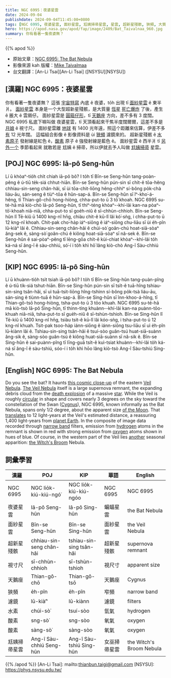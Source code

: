 ```yaml
---
title: NGC 6995：夜婆星雲
date: 2024-09-04
publishdate: 2024-09-04T11:45:00+0800
tags: [NGC 6995, 夜婆星雲, 面紗星雲, 尪姨掃帚星雲, 星雲, 超新星殘骸, 狹頻, 大質量恆星, 天鵝座, 酸素, 水素, 視寸尺]
hero: https://apod.nasa.gov/apod/fap/image/2409/Bat_Taivalnaa_960.jpg
summary: 你有看著一隻夜婆無？
---
```


{{% apod %}}

- 原始文章：[NGC 6995: The Bat Nebula](https://apod.nasa.gov/apod/ap240904.html)
- 影像來源 kah 版權：[Mike Taivalmaa](https://www.facebook.com/people/Tux-Forensics/100089369981227/)
- 台文翻譯：[An-Li Tsai][An-Li Tsai] ([NSYSU][NSYSU])


## [漢羅] NGC 6995：夜婆星雲
你有看著一隻夜婆無？
這張 [宇宙特寫][this cosmic close-up] 內底 ê 夜婆，to̍h 出現 tī [面紗星雲][Veil Nebula] ê 東半爿。
[面紗星雲][The Veil Nebula] 本身是一个大型超新星殘骸，是大質量 [恆星][star] [死亡爆炸][death explosion] 了後，產生 ê 脹大 ê 雲屑仔。
面紗星雲是 [圓箍仔形][circular]，tī [天鵝座][Cygnus] 方向，差不多有 3 度闊。
NGC 6995 私底下嘛叫做 夜婆星雲，tī 天頂看起來干焦半度闊爾爾，這差不多是 [月娘][of the Moon] ê 視寸尺。
面紗星雲離 [地球][planet Earth] 有 1400 光年遠，照這个距離來估算，伊差不多 [有][translates] 12 光年闊。
這幅組合影像 ê 影像資料是 ùi [狹頻][narrow band] 濾鏡來的。
超新星殘骸 ê [水素原子][hydrogen] 發射線是紅色 ê，[酸素][oxygen] 原子 ê 強發射線是藍色 ê。
面紗星雲 ê 西半爿 tī [另外一个][another] 季節看起來 就敢若是 尪姨 ê 掃帚，所以伊就去予人叫做 [尪姨掃帚][the Witch's Broom] 星雲。

## [POJ] NGC 6995: Iā-pô Seng-hûn
Lí ū khòaⁿ-tio̍h chi̍t chiah iā-pô bô?
I to̍h tī Bīn-se Seng-hûn tang-poàn-pêng ê ú-tiū te̍k-siá chhut-hiān.
Bīn-se Seng-hûn pún-sin sī chi̍t-ê tōa-hêng chhiau-sin-seng chân-hâi, sī ùi tōa-chit-liōng hêng-chhiⁿ sí-bông po̍k-chà liáu-āu, sán-seng ê tiùⁿ-tōa ê hûn-sap-á.
Bīn-se Seng-hûn sī îⁿ-kho͘-á-hêng, tī Thian-gô-chō hong-hiòng, chha-put-to ū 3 tō͘ khoah.
NGC 6995 su-té-hā mā kiò-chò Iā-pô Seng-hûn, tī thiⁿ-téng khòaⁿ--khí-lâi kan-na pòaⁿ-tō͘-khoah niā-niā, chha-put-to sī goe̍h-niû ê sī-chhùn-chhioh.
Bīn-se Seng-hûn lî Tē-kiû ū 1400 kng-nî hn̄g, chiàu chit-ê kū-lî lâi kó͘-sǹg, i chha-put-to ū 12 kng-nî khoah.
Chit-pak cho͘-ha̍p iáⁿ-siōng ê iáⁿ-siōng chu-liāu sī ùi e̍h-pîn lū-kiàⁿ lâi ê.
Chhiau-sin-seng chân-hâi ê chúi-sò͘ goân-chú hoat-siā-sòaⁿ âng-sek ê, sàng-sò͘ goân-chú ê kiông hoat-siā-sòaⁿ sī nâ-sek ê.
Bīn-se Seng-hûn ê sai-pòaⁿ-pêng tī lēng-gōa chi̍t-ê kùi-chiat khòaⁿ--khí-lâi to̍h ká-ná sī âng-î ê sàu-chhiú, só͘-í i to̍h khì hō͘ lâng kiò-chò Ang-î Sàu-chhiú Seng-hûn.

## [KIP] NGC 6995: Iā-pô Sing-hûn
Lí ū khuànn-tio̍h tsi̍t tsiah iā-pô bô?
I to̍h tī Bīn-se Sing-hûn tang-puàn-pîng ê ú-tiū ti̍k-siá tshut-hiān.
Bīn-se Sing-hûn pún-sin sī tsi̍t-ê tuā-hîng tshiau-sin-sing tsân-hâi, sī uì tuā-tsit-liōng hîng-tshinn sí-bông po̍k-tsà liáu-āu, sán-sing ê tiùnn-tuā ê hûn-sap-á.
Bīn-se Sing-hûn sī înn-khoo-á-hîng, tī Thian-gô-tsō hong-hiòng, tsha-put-to ū 3 tōo khuah.
NGC 6995 su-té-hā mā kiò-tsò Iā-pô Sing-hûn, tī thinn-tíng khuànn--khí-lâi kan-na puànn-tōo-khuah niā-niā, tsha-put-to sī gue̍h-niû ê sī-tshùn-tshioh.
Bīn-se Sing-hûn lî Tē-kiû ū 1400 kng-nî hn̄g, tsiàu tsit-ê kū-lî lâi kóo-sǹg, i tsha-put-to ū 12 kng-nî khuah.
Tsit-pak tsoo-ha̍p iánn-siōng ê iánn-siōng tsu-liāu sī uì e̍h-pîn lū-kiànn lâi ê.
Tshiau-sin-sing tsân-hâi ê tsuí-sòo guân-tsú huat-siā-suànn âng-sik ê, sàng-sòo guân-tsú ê kiông huat-siā-suànn sī nâ-sik ê.
Bīn-se Sing-hûn ê sai-puànn-pîng tī līng-guā tsi̍t-ê kuì-tsiat khuànn--khí-lâi to̍h ká-ná sī âng-î ê sàu-tshiú, sóo-í i to̍h khì hōo lâng kiò-tsò Ang-î Sàu-tshiú Sing-hûn.

## [English] NGC 6995: The Bat Nebula
Do you see the bat?
It haunts [this cosmic close-up][this cosmic close-up] of the eastern [Veil Nebula][Veil Nebula].
[The Veil Nebula][The Veil Nebula] itself is a large supernova remnant, the expanding debris cloud from the [death explosion][death explosion] of a massive [star][star].
While the Veil is roughly [circular][circular] in shape and covers nearly 3 degrees on the sky toward the constellation of the Swan ([Cygnus][Cygnus]), NGC 6995, known informally as the Bat Nebula, spans only 1/2 degree, about the apparent size [of the Moon][of the Moon].
That [translates][translates] to 12 light-years at the Veil's estimated distance, a reassuring 1,400 light-years from [planet Earth][planet Earth].
In the composite of image data recorded through [narrow band][narrow band] filters, emission from [hydrogen][hydrogen] atoms in the remnant is shown in red with strong emission from [oxygen][oxygen] atoms shown in hues of blue.
Of course, in the western part of the Veil lies [another][another] seasonal apparition: [the Witch's Broom][the Witch's Broom] Nebula.

## 詞彙學習

|漢羅|POJ|KIP|華語|English|
|-|-|-|-|-|
|NGC 6995|NGC lio̍k-kiú-kiú-ngó͘|NGC lio̍k-kiú-kiú-ngóo|NGC 6995|NGC 6995|
|夜婆星雲|Iā-pô Seng-hûn|Iā-pô Sing-hûn|蝙蝠星雲|the Bat Nebula|
|面紗星雲|Bīn-se Seng-hûn|Bīn-se Sing-hûn|面紗星雲|the Veil Nebula|
|超新星殘骸|chhiau-sin-seng chân-hâi|tshiau-sin-sing tsân-hâi|超新星殘骸|supernova remnant|
|視寸尺|sī-chhùn-chhioh|sī-tshùn-tshioh|視尺寸|apparent size|
|天鵝座|Thian-gô-chō|Thian-gô-tsō|天鵝座|Cygnus|
|狹頻|e̍h-pîn|e̍h-pîn|窄頻|narrow band|
|濾鏡|lū-kiàⁿ|lū-kiànn|濾鏡|filters|
|水素|chúi-sò͘|tsuí-sòo|氫氣|hydrogen|
|酸素|sng-sò͘|sng-sòo|氧氣|oxygen|
|酸素|sàng-sò͘|sàng-sòo|氧氣|oxygen|
|尪姨掃帚星雲|Ang-î Sàu-chhiú Seng-hûn|Ang-î Sàu-tshiú Sing-hûn|女巫掃帚星雲|the Witch's Broom Nebula|

{{% /apod %}}
[An-Li Tsai]: mailto:thianbun.taigi@gmail.com
[NSYSU]: https://phys.nsysu.edu.tw/

[copyright]: https://apod.nasa.gov/apod/fap/lib/about_apod.html#srapply
[License3]: https://creativecommons.org/licenses/by/3.0/
[License2]:https://creativecommons.org/licenses/by-nc-nd/2.0/

[this cosmic close-up]:https://www.astrobin.com/r5ng33/
[Veil Nebula]:https://en.wikipedia.org/wiki/Veil_Nebula
[The Veil Nebula]:https://apod.nasa.gov/apod/ap191031.html
[death explosion]:https://www.youtube.com/watch?v=OyntBsxoEkA
[star]:https://starchild.gsfc.nasa.gov/docs/StarChild/universe_level1/stars.html
[circular]:https://www.mathsisfun.com/algebra/trig-interactive-unit-circle.html
[Cygnus]:https://en.wikipedia.org/wiki/Cygnus_(constellation)
[of the Moon]:https://apod.nasa.gov/apod/ap130801.html
[translates]:https://chandra.harvard.edu/photo/scale_distance.html
[planet Earth]:https://www.globe.gov/en
[narrow band]:https://apod.nasa.gov/apod/ap071102.html
[hydrogen]:https://periodic.lanl.gov/1.shtml
[oxygen]:https://youtu.be/5Q3ft8OsFaM
[another]:https://i.ytimg.com/vi/1Kl4rNUTWCA/hqdefault.jpg
[the Witch's Broom]:https://apod.nasa.gov/apod/ap180408.html
